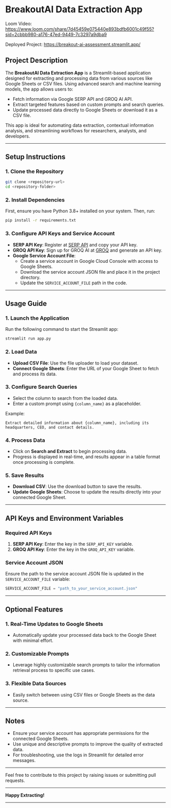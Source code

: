 # BreakoutAI Data Extraction App  
Loom Video: https://www.loom.com/share/7d45459e075440e893bdfb6001c49f55?sid=2cbbb980-a176-47ed-9449-7c3297a9dba9




Deployed Project: https://breakout-ai-assessment.streamlit.app/
## Project Description  
The **BreakoutAI Data Extraction App** is a Streamlit-based application designed for extracting and processing data from various sources like Google Sheets or CSV files. Using advanced search and machine learning models, the app allows users to:  
- Fetch information via Google SERP API and GROQ AI API.  
- Extract targeted features based on custom prompts and search queries.  
- Update processed data directly to Google Sheets or download it as a CSV file.  

This app is ideal for automating data extraction, contextual information analysis, and streamlining workflows for researchers, analysts, and developers.  

---

## Setup Instructions  

### 1. Clone the Repository  
```bash  
git clone <repository-url>  
cd <repository-folder>  
```  

### 2. Install Dependencies  
First, ensure you have Python 3.8+ installed on your system. Then, run:  
```bash  
pip install -r requirements.txt  
```  

### 3. Configure API Keys and Service Account  
- **SERP API Key**: Register at [SERP API](https://serpapi.com/) and copy your API key.  
- **GROQ API Key**: Sign up for GROQ AI at [GROQ](https://groq.com/) and generate an API key.  
- **Google Service Account File**:  
  - Create a service account in Google Cloud Console with access to Google Sheets.  
  - Download the service account JSON file and place it in the project directory.  
  - Update the `SERVICE_ACCOUNT_FILE` path in the code.  

---

## Usage Guide  

### 1. Launch the Application  
Run the following command to start the Streamlit app:  
```bash  
streamlit run app.py  
```  

### 2. Load Data  
- **Upload CSV File**: Use the file uploader to load your dataset.  
- **Connect Google Sheets**: Enter the URL of your Google Sheet to fetch and process its data.  

### 3. Configure Search Queries  
- Select the column to search from the loaded data.  
- Enter a custom prompt using `{column_name}` as a placeholder.  

Example:  
```  
Extract detailed information about {column_name}, including its headquarters, CEO, and contact details.  
```  

### 4. Process Data  
- Click on **Search and Extract** to begin processing data.  
- Progress is displayed in real-time, and results appear in a table format once processing is complete.  

### 5. Save Results  
- **Download CSV**: Use the download button to save the results.  
- **Update Google Sheets**: Choose to update the results directly into your connected Google Sheet.  

---

## API Keys and Environment Variables  

### Required API Keys  
1. **SERP API Key**: Enter the key in the `SERP_API_KEY` variable.  
2. **GROQ API Key**: Enter the key in the `GROQ_API_KEY` variable.  

### Service Account JSON  
Ensure the path to the service account JSON file is updated in the `SERVICE_ACCOUNT_FILE` variable:  
```python  
SERVICE_ACCOUNT_FILE = "path_to_your_service_account.json"  
```  

---

## Optional Features  

### 1. Real-Time Updates to Google Sheets  
- Automatically update your processed data back to the Google Sheet with minimal effort.  

### 2. Customizable Prompts  
- Leverage highly customizable search prompts to tailor the information retrieval process to specific use cases.  

### 3. Flexible Data Sources  
- Easily switch between using CSV files or Google Sheets as the data source.  

---

## Notes  
- Ensure your service account has appropriate permissions for the connected Google Sheets.  
- Use unique and descriptive prompts to improve the quality of extracted data.  
- For troubleshooting, use the logs in Streamlit for detailed error messages.  

---

Feel free to contribute to this project by raising issues or submitting pull requests.  

***


**Happy Extracting!**  

---
